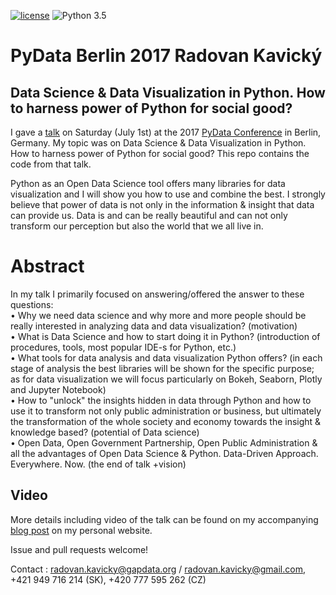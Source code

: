 [![license](https://img.shields.io/github/license/mashape/apistatus.svg)](https://github.com/radovankavicky/PyDataBerlin2017/blob/master/LICENSE)
![Python 3.5](https://img.shields.io/badge/python-3.5-blue.svg)

# PyData Berlin 2017 Radovan Kavický
## Data Science & Data Visualization in Python. How to harness power of Python for social good?

I gave a [talk](https://pydata.org/berlin2017/schedule/presentation/6/) on Saturday (July 1st) at the 2017 [PyData Conference](https://pydata.org/berlin2017/schedule/) in Berlin, Germany. My topic was on Data Science & Data Visualization in Python. How to harness power of Python for social good? This repo contains the code from that talk.

Python as an Open Data Science tool offers many libraries for data visualization and I will show you how to use and combine the best. I strongly believe that power of data is not only in the information & insight that data can provide us. Data is and can be really beautiful and can not only transform our perception but also the world that we all live in.

# Abstract

In my talk I primarily focused on answering/offered the answer to these questions: <br />
• Why we need data science and why more and more people should be really interested in analyzing data and data visualization? (motivation) <br />
• What is Data Science and how to start doing it in Python? (introduction of procedures, tools, most popular IDE-s for Python, etc.) <br />
• What tools for data analysis and data visualization Python offers? (in each stage of analysis the best libraries will be shown for the specific purpose; as for data visualization we will focus particularly on Bokeh, Seaborn, Plotly and Jupyter Notebook) <br />
• How to "unlock" the insights hidden in data through Python and how to use it to transform not only public administration or business, but ultimately the transformation of the whole society and economy towards the insight & knowledge based? (potential of Data science) <br />
• Open Data, Open Government Partnership, Open Public Administration & all the advantages of Open Data Science & Python. Data-Driven Approach. Everywhere. Now. (the end of talk +vision) <br />


## Video

More details including video of the talk can be found on my accompanying [blog post]() on my personal website. 

Issue and pull requests welcome!

Contact : radovan.kavicky@gapdata.org / radovan.kavicky@gmail.com, +421 949 716 214 (SK), +420 777 595 262 (CZ)

